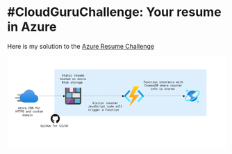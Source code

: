 # #CloudGuruChallenge: Your resume in Azure

Here is my solution to the [Azure Resume Challenge](https://acloudguru.com/blog/engineering/cloudguruchallenge-your-resume-in-azure)


![Diagram](img/diagram.png)